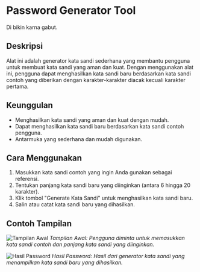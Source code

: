 # Password Generator Tool
Di bikin karna gabut.

## Deskripsi
Alat ini adalah generator kata sandi sederhana yang membantu pengguna untuk membuat kata sandi yang aman dan kuat. Dengan menggunakan alat ini, pengguna dapat menghasilkan kata sandi baru berdasarkan kata sandi contoh yang diberikan dengan karakter-karakter diacak kecuali karakter pertama.

## Keunggulan
- Menghasilkan kata sandi yang aman dan kuat dengan mudah.
- Dapat menghasilkan kata sandi baru berdasarkan kata sandi contoh pengguna.
- Antarmuka yang sederhana dan mudah digunakan.

## Cara Menggunakan
1. Masukkan kata sandi contoh yang ingin Anda gunakan sebagai referensi.
2. Tentukan panjang kata sandi baru yang diinginkan (antara 6 hingga 20 karakter).
3. Klik tombol "Generate Kata Sandi" untuk menghasilkan kata sandi baru.
4. Salin atau catat kata sandi baru yang dihasilkan.

## Contoh Tampilan
![Tampilan Awal](https://i.ibb.co/z29wyCm/pasword1.png)
*Tampilan Awal: Pengguna diminta untuk memasukkan kata sandi contoh dan panjang kata sandi yang diinginkan.*

![Hasil Password](https://i.ibb.co/HxQCHVB/password2.png)
*Hasil Password: Hasil dari generator kata sandi yang menampilkan kata sandi baru yang dihasilkan.*

